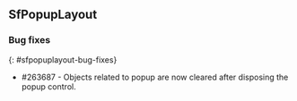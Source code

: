 ## SfPopupLayout

### Bug fixes
{: #sfpopuplayout-bug-fixes}

* \#263687 - Objects related to popup are now cleared after disposing the popup control.